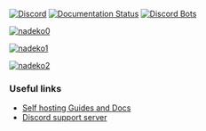 [![Discord](https://discordapp.com/api/guilds/117523346618318850/widget.png)](https://discord.gg/nadekobot)
[![Documentation Status](https://readthedocs.org/projects/nadekobot/badge/?version=latest)](http://nadekobot.readthedocs.io/en/v4/?badge=v4)
[![Discord Bots](https://discordbots.org/api/widget/status/116275390695079945.svg)](https://top.gg/bot/116275390695079945)  

  
[![nadeko0](https://cdn.nadeko.bot/tutorial/docs-top.png)](https://nadeko.bot/)  
  
[![nadeko1](https://cdn.nadeko.bot/tutorial/docs-mid.png)](https://invite.nadeko.bot/)  
 
[![nadeko2](https://cdn.nadeko.bot/tutorial/docs-bot.png)](https://nadeko.bot/commands)

### Useful links
- [Self hosting Guides and Docs](https://nadekobot.readthedocs.io/en/v4)
- [Discord support server](https://discord.nadeko.bot)
